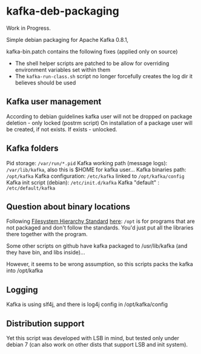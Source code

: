 kafka-deb-packaging
===================

Work in Progress.

Simple debian packaging for Apache Kafka 0.8.1, 


kafka-bin.patch contains the following fixes (applied only on source)

- The shell helper scripts are patched to be allow for overriding environment variables set within them
- The `kafka-run-class.sh` script no longer forcefully creates the log dir it believes should be used


Kafka user management
-----

According to debian guidelines kafka user will not be dropped on package deletion - only locked (postrm script)
On installation of a package user will be created, if not exists. If exists - unlocked.

Kafka folders
---

Pid storage: `/var/run/*.pid`
Kafka working path (message logs): `/var/lib/kafka`, also this is $HOME for kafka user...
Kafka binaries path: `/opt/kafka`
Kafka configuration: `/etc/kafka` linked to `/opt/kafka/config`
Kafka init script (debian): `/etc/init.d/kafka`
Kafka "default" : `/etc/default/kafka` 

Question about binary locations
---

Following [Filesystem Hierarchy Standard](http://en.wikipedia.org/wiki/Filesystem_Hierarchy_Standard)  [here](http://www.pathname.com/fhs/): `/opt` is for programs that are not packaged and don't follow the standards. You'd just put all the libraries there together with the program.

Some other scripts on github have kafka packaged to /usr/lib/kafka (and they have bin, and libs inside)...

However, it seems to be wrong assumption, so this scripts packs the kafka into /opt/kafka

Logging
---

Kafka is using slf4j, and there is log4j config in /opt/kafka/config

Distribution support
---

Yet this script was developed with LSB in mind, but tested only under debian 7 (can also work on other dists that support LSB and init system).
